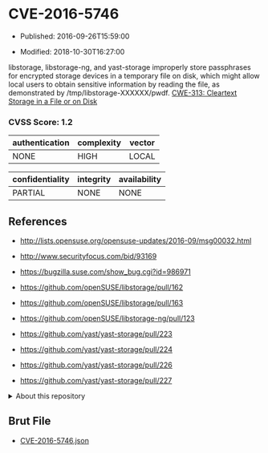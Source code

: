 # CVE-2016-5746

- Published: 2016-09-26T15:59:00

- Modified: 2018-10-30T16:27:00

libstorage, libstorage-ng, and yast-storage improperly store passphrases for encrypted storage devices in a temporary file on disk, which might allow local users to obtain sensitive information by reading the file, as demonstrated by /tmp/libstorage-XXXXXX/pwdf. <a href="http://cwe.mitre.org/data/definitions/313.html">CWE-313: Cleartext Storage in a File or on Disk</a>

### CVSS Score: **1.2**

| authentication | complexity | vector |
| --- | --- | --- |
| NONE | HIGH | LOCAL |

| confidentiality | integrity | availability |
| --- | --- | --- |
| PARTIAL | NONE | NONE |

## References

* http://lists.opensuse.org/opensuse-updates/2016-09/msg00032.html

* http://www.securityfocus.com/bid/93169

* https://bugzilla.suse.com/show_bug.cgi?id=986971

* https://github.com/openSUSE/libstorage/pull/162

* https://github.com/openSUSE/libstorage/pull/163

* https://github.com/openSUSE/libstorage-ng/pull/123

* https://github.com/yast/yast-storage/pull/223

* https://github.com/yast/yast-storage/pull/224

* https://github.com/yast/yast-storage/pull/226

* https://github.com/yast/yast-storage/pull/227

<details>
<summary>About this repository</summary> 

  This repository is part of the project [Live Hack CVE](https://github.com/Live-Hack-CVE). Main website can be found [www.live-hack.org](https://www.live-hack.org) 
  
  Made by [Sn0wAlice](https://github.com/Sn0wAlice) for the people that care about security and need to have a feed of the latest CVEs. Hope you enjoy it, don't forget to star the repo and follow me on [Twitter](https://twitter.com/Sn0wAlice) and [Github](https://github.com/Sn0wAlice). And that is my [personnal website](https://www.alice-snow.me/)

  - [Home Page](https://github.com/Live-Hack-CVE)
  - [Framework](https://github.com/Live-Hack-CVE/cve-framework)
  - [CVE database](https://github.com/Live-Hack-CVE/full_database)
  - [Changelog](https://github.com/Live-Hack-CVE/Changelog)
</details>

## Brut File

* [CVE-2016-5746.json](https://raw.githubusercontent.com/Live-Hack-CVE/full_database/main/cves/2016/CVE-2016-5746.json)

